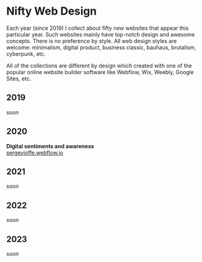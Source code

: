 # Nifty Web Design  

Each year (since 2019) I collect about fifty new websites that appear this particular year. Such websites mainly have top-notch design and awesome concepts. There is no preference by style. All web design styles are welcome: minimalism, digital product, business classic, bauhaus, brutalism, cyberpunk, etc.  
  
All of the collections are different by design which created with one of the popular online website builder software like Webflow, Wix, Weebly, Google Sites, etc.
  
## 2019  

soon
  
## 2020  

**Digital sentiments and awareness**  
[sergeyioffe.webflow.io](https://sergeyioffe.webflow.io) 
  
## 2021  

soon  

## 2022  

soon  


## 2023   

soon

